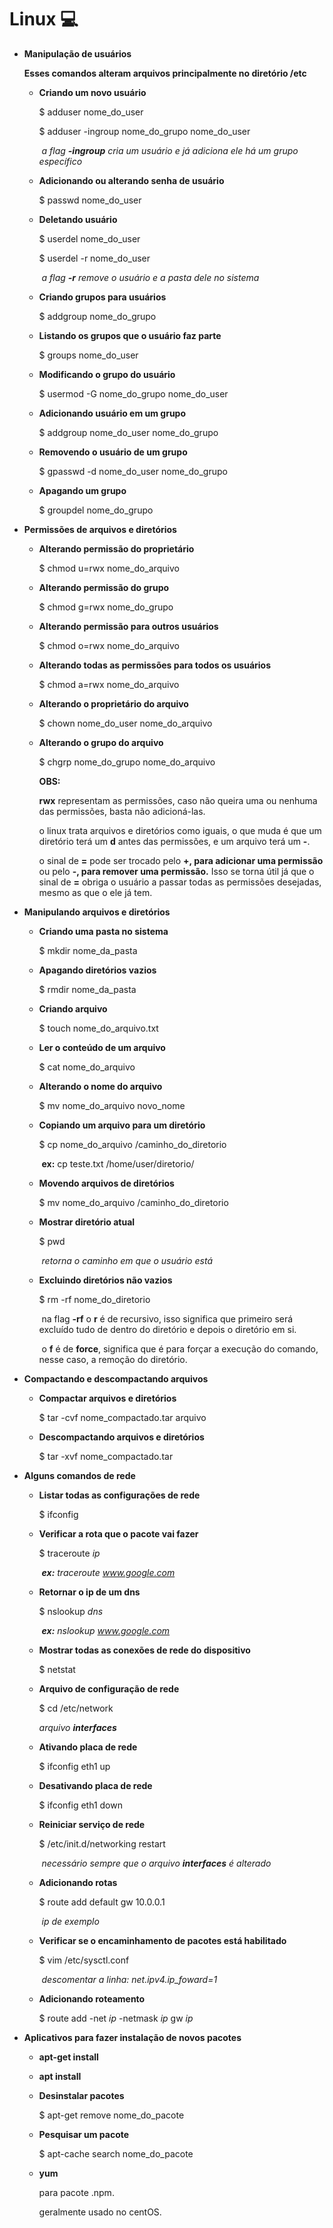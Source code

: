 # Linux :computer:

- **Manipulação de usuários**

  **Esses comandos alteram arquivos principalmente no diretório /etc**

  - **Criando um novo usuário**

    $ adduser nome_do_user

    $ adduser -ingroup nome_do_grupo nome_do_user

    ​	_a flag **-ingroup** cria um usuário e já adiciona ele há um grupo específico_

  - **Adicionando ou alterando senha de usuário**

    $ passwd nome_do_user

  - **Deletando usuário**

    $ userdel nome_do_user

    $ userdel -r nome_do_user

    ​	_a flag **-r** remove o usuário e a pasta dele no sistema_

  - **Criando grupos para usuários**

    $ addgroup nome_do_grupo

  - **Listando os grupos que o usuário faz parte**

    $ groups nome_do_user

  - **Modificando o grupo do usuário**

    $ usermod -G nome_do_grupo nome_do_user

  - **Adicionando usuário em um grupo**

    $ addgroup nome_do_user nome_do_grupo

  - **Removendo o usuário de um grupo**

    $ gpasswd -d nome_do_user nome_do_grupo

  - **Apagando um grupo**

    $ groupdel nome_do_grupo

- **Permissões de arquivos e diretórios**

  - **Alterando permissão do proprietário**

    $ chmod u=rwx nome_do_arquivo

  - **Alterando permissão do grupo**

    $ chmod g=rwx nome_do_grupo

  - **Alterando permissão para outros usuários**

    $ chmod o=rwx nome_do_arquivo

  - **Alterando todas as permissões para todos os usuários**

    $ chmod a=rwx nome_do_arquivo

  - **Alterando o proprietário do arquivo**

    $ chown nome_do_user nome_do_arquivo

  - **Alterando o grupo do arquivo**

    $ chgrp nome_do_grupo nome_do_arquivo

    **OBS:**

    **rwx** representam as permissões, caso não queira uma ou nenhuma das permissões, basta não adicioná-las.

    o linux trata arquivos e diretórios como iguais, o que muda é que um diretório terá um **d** antes das permissões, e um arquivo terá um **-**.

    o sinal de **=** pode ser trocado pelo **+, para adicionar uma permissão** ou pelo **-, para remover uma permissão.** Isso se torna útil já que o sinal de **=** obriga o usuário a passar todas as permissões desejadas, mesmo as que o ele já tem.

- **Manipulando arquivos e diretórios**

  - **Criando uma pasta no sistema**

    $ mkdir nome_da_pasta

  - **Apagando diretórios vazios**

    $ rmdir nome_da_pasta

  - **Criando arquivo**

    $ touch nome_do_arquivo.txt

  - **Ler o conteúdo de um arquivo**

    $ cat nome_do_arquivo

  - **Alterando o nome do arquivo**

    $ mv nome_do_arquivo novo_nome

  - **Copiando um arquivo para um diretório**

    $ cp nome_do_arquivo /caminho_do_diretorio

    ​	**ex:** cp teste.txt /home/user/diretorio/

  - **Movendo arquivos de diretórios**

    $ mv nome_do_arquivo /caminho_do_diretorio

  - **Mostrar diretório atual**

    $ pwd

    ​	_retorna o caminho em que o usuário está_

  - **Excluindo diretórios não vazios**

    $ rm -rf nome_do_diretorio

    ​	na flag **-rf** o **r** é de recursivo, isso significa que primeiro será excluído tudo 	de dentro do diretório e depois o diretório em si. 

    ​	o **f** é de **force**, significa que é para forçar a execução do comando, nesse 	caso, a remoção do diretório.
  
- **Compactando e descompactando arquivos**

  - **Compactar arquivos e diretórios**

    $ tar -cvf nome_compactado.tar arquivo

  - **Descompactando arquivos e diretórios**

    $ tar -xvf nome_compactado.tar

- **Alguns comandos de rede**

  - **Listar todas as configurações de rede**

    $ ifconfig

  - **Verificar a rota que o pacote vai fazer**

    $ traceroute _ip_

    ​	_**ex:** traceroute www.google.com_

  - **Retornar o ip de um dns**

    $ nslookup _dns_

    ​	_**ex:** nslookup www.google.com_

  - **Mostrar todas as conexões de rede do dispositivo**

    $ netstat

  - **Arquivo de configuração de rede**

    $ cd /etc/network

    _arquivo **interfaces**_

  - **Ativando placa de rede**

    $ ifconfig eth1 up

  - **Desativando placa de rede**

    $ ifconfig eth1 down

  - **Reiniciar serviço de rede**

    $ /etc/init.d/networking restart

    ​	_necessário sempre que o arquivo **interfaces** é alterado_

  - **Adicionando rotas**

    $ route add default gw 10.0.0.1

    ​	_ip de exemplo_

  - **Verificar se o encaminhamento de pacotes está habilitado**

    $ vim /etc/sysctl.conf

    ​	_descomentar a linha: net.ipv4.ip_foward=1_

  - **Adicionando roteamento**

    $ route add -net _ip_ -netmask _ip_ gw _ip_

- **Aplicativos para fazer instalação de novos pacotes**

  - **apt-get install**

  - **apt install**

  - **Desinstalar pacotes**

    $ apt-get remove nome_do_pacote

  - **Pesquisar um pacote**

    $ apt-cache search nome_do_pacote

  - **yum**

    para pacote .npm.

    geralmente usado no centOS.